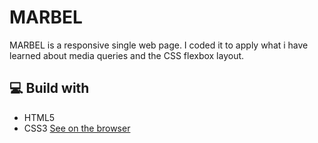 # MARBEL

MARBEL is a responsive single web page. I coded it to apply what i have learned about media queries and the CSS flexbox layout.
## 💻 Build with
* HTML5
* CSS3
[See on the browser](https://yousefelshabrawy.github.io/MARBEL/)
 

